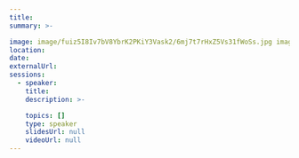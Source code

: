 ```yaml
---
title:
summary: >-

image: image/fuiz5I8Iv7bV8YbrK2PKiY3Vask2/6mj7t7rHxZ5Vs31fWoSs.jpg image/fuiz5I8Iv7bV8YbrK2PKiY3Vask2/nmNwNgvOmvjk5fOm4MOM.jpg image/fuiz5I8Iv7bV8YbrK2PKiY3Vask2/9Paz0GyJW9AgEVtmc4yN.jpg
location:
date:
externalUrl:
sessions:
  - speaker:
    title:
    description: >-

    topics: []
    type: speaker
    slidesUrl: null
    videoUrl: null
---
```

